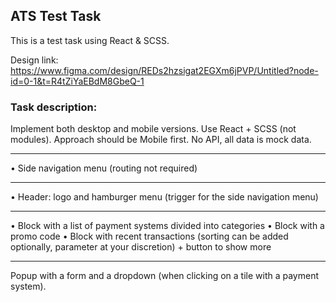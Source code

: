 ## ATS Test Task

This is a test task using React & SCSS.

Design link: https://www.figma.com/design/REDs2hzsigat2EGXm6jPVP/Untitled?node-id=0-1&t=R4tZiYaEBdM8GbeQ-1

### Task description:
Implement both desktop and mobile versions. Use React + SCSS (not modules). Approach should be Mobile first. No API, all data is mock data.

----

 • Side navigation menu (routing not required)

----

 • Header: logo and hamburger menu (trigger for the side navigation menu)

----

 • Block with a list of payment systems divided into categories
 • Block with a promo code
 • Block with recent transactions (sorting can be added optionally, parameter at your discretion) + button to show more

----
Popup with a form and a dropdown (when clicking on a tile with a payment system).  
